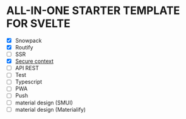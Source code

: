 # ALL-IN-ONE STARTER TEMPLATE FOR SVELTE

- [X] Snowpack
- [X] Routify
- [ ] SSR
- [X] [Secure context](https://gist.github.com/cecilemuller/9492b848eb8fe46d462abeb26656c4f8)
- [ ] API REST
- [ ] Test
- [ ] Typescript
- [ ] PWA
- [ ] Push
- [ ] material design (SMUI)
- [ ] material design (Materialify)

